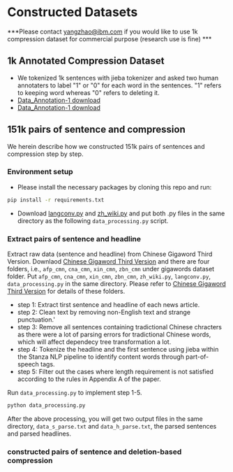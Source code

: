 # Constructed Datasets
***Please contact yangzhao@ibm.com if you would like to use 1k compression dataset for commercial purpose (research use is fine) ***
## 1k Annotated Compression Dataset 
 - We tokenized 1k sentences with jieba tokenizer and asked two human annotaters to label "1" or "0" for each word in the sentences. "1" refers to keeping word whereas "0" refers to deleting it.
 - [Data_Annotation-1 download](https://github.com/ExperimentCode/data/blob/main/data_annotation-1_1k.txt)
 - [Data_Annotation-1 download](https://github.com/ExperimentCode/data/blob/main/data_annotation-2_1k.txt)


## 151k pairs of sentence and compression

We herein describe how we constructed 151k pairs of sentences and compression step by step. 

### Environment setup
 - Please install the necessary packages by cloning this repo and run:

```bash
pip install -r requirements.txt 
```
 - Download [langconv.py](https://raw.githubusercontent.com/skydark/nstools/master/zhtools/langconv.py) and [zh_wiki.py](https://raw.githubusercontent.com/skydark/nstools/master/zhtools/zh_wiki.py) and put both .py files in the same directory as the following `data_processing.py` script.

### Extract pairs of sentence and headline
Extract raw data (sentence and headline) from Chinese Gigaword Third Version. Downlaod [Chinese Gigaword Third Version](https://catalog.ldc.upenn.edu/LDC2007T38) and there are four folders, i.e., ```afp_cmn```, ```cna_cmn```, ```xin_cmn```, ```zbn_cmn``` under gigawords dataset folder. Put ```afp_cmn```, ```cna_cmn```, ```xin_cmn```, ```zbn_cmn```, ```zh_wiki.py```, ```langconv.py```, ```data_processing.py``` in the same  directory. Please refer to [Chinese Gigaword Third Version](https://catalog.ldc.upenn.edu/LDC2007T38) for details of these folders. 
 - step 1: Extract tirst sentence and headline of each news article.
 - step 2: Clean text by removing non-English text and strange punctuation.'
 - step 3: Remove all sentences containing tradictional Chinese chracters as there were a lot of parsing errors for tradictional Chinese words, which will affect dependecy tree transformation a lot.
 - step 4: Tokenize the headline and the first sentence using jieba within the Stanza NLP pipeline to identify content words through part-of-speech tags.
 - step 5: Filter out the cases where length requirement is not satisfied according to the rules in Appendix A of the paper.

Run `data_processing.py` to implement step 1-5.
```bash
python data_processing.py 
```

After the above processing, you will get two output files in the same directory, ```data_s_parse.txt``` and ```data_h_parse.txt```, the parsed sentences and parsed headlines. 

### constructed pairs of sentence and deletion-based compression



